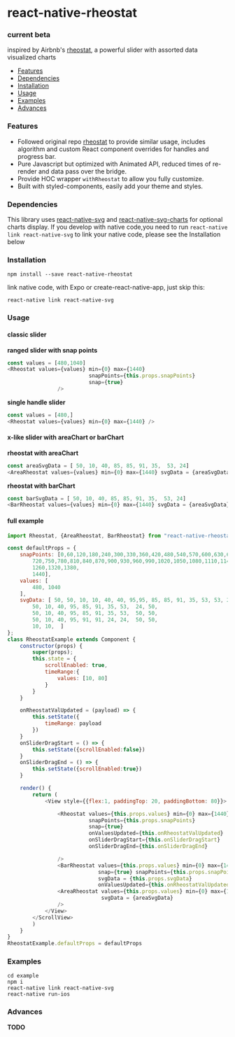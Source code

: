 # react-native-rheostat 
### current beta
inspired by Airbnb's [rheostat](https://github.com/airbnb/rheostat), a powerful slider with assorted data visualized charts

- [Features](#features)
- [Dependencies](#dependencies)
- [Installation](#installation)
- [Usage](#usage)
- [Examples](#examples)
- [Advances](#advances)

### Features
- Followed original repo [rheostat](https://github.com/airbnb/rheostat) to provide similar usage, 
includes algorithm and custom React component overrides for handles and progress bar.
- Pure Javascript but optimized with Animated API, reduced times of re-render and data pass over the bridge.
- Provide HOC wrapper `withRheostat` to allow you fully customize.
- Built with styled-components, easily add your theme and styles.
### Dependencies

This library uses [react-native-svg](https://github.com/react-native-community/react-native-svg) and [react-native-svg-charts](https://raw.githubusercontent.com/JesperLekland/react-native-svg-charts)
for optional charts display. If you develop with native code,you need to run `react-native link react-native-svg` 
to link your native code, please see the Installation below
### Installation
`npm install --save react-native-rheostat`

link native code, with Expo or create-react-native-app, just skip this:

`react-native link react-native-svg`

### Usage

#### classic slider
**ranged slider with snap points**
```javascript
const values = [480,1040]
<Rheostat values={values} min={0} max={1440}
                          snapPoints={this.props.snapPoints}
                          snap={true}
                />
```
**single handle slider**
```javascript
const values = [480,]
<Rheostat values={values} min={0} max={1440} />
```
#### x-like slider with areaChart or barChart
**rheostat with areaChart**
```javascript
const areaSvgData = [ 50, 10, 40, 85, 85, 91, 35,  53, 24]
<AreaRheostat values={values} min={0} max={1440} svgData = {areaSvgData}/>
```
**rheostat with barChart**
```javascript
const barSvgData = [ 50, 10, 40, 85, 85, 91, 35,  53, 24]
<BarRheostat values={values} min={0} max={1440} svgData = {areaSvgData}/>
```
#### full example
```javascript
import Rheostat, {AreaRheostat, BarRheostat} from "react-native-rheostat";

const defaultProps = {
    snapPoints: [0,60,120,180,240,300,330,360,420,480,540,570,600,630,660,690,
        720,750,780,810,840,870,900,930,960,990,1020,1050,1080,1110,1140,1170,1200,
        1260,1320,1380,
        1440],
    values: [
        480, 1040
    ],
    svgData: [ 50, 50, 10, 10, 40, 40, 95,95, 85, 85, 91, 35, 53, 53, 24, 50,
        50, 10, 40, 95, 85, 91, 35, 53,  24, 50,
        50, 10, 40, 95, 85, 91, 35, 53,  50, 50,
        50, 10, 40, 95, 91, 91, 24, 24,  50, 50,
        10, 10,  ]
};
class RheostatExample extends Component {
    constructor(props) {
        super(props);
        this.state = {
            scrollEnabled: true,
            timeRange:{
                values: [10, 80]
            }
        }
    }

    onRheostatValUpdated = (payload) => {
        this.setState({
            timeRange: payload
        })
    }
    onSliderDragStart = () => {
        this.setState({scrollEnabled:false})
    }
    onSliderDragEnd = () => {
        this.setState({scrollEnabled:true})
    }

    render() {
        return (
            <View style={{flex:1, paddingTop: 20, paddingBottom: 80}}>

                <Rheostat values={this.props.values} min={0} max={1440}
                          snapPoints={this.props.snapPoints}
                          snap={true}
                          onValuesUpdated={this.onRheostatValUpdated}
                          onSliderDragStart={this.onSliderDragStart}
                          onSliderDragEnd={this.onSliderDragEnd}

                />
                <BarRheostat values={this.props.values} min={0} max={1440}
                             snap={true} snapPoints={this.props.snapPoints}
                             svgData = {this.props.svgData}
                             onValuesUpdated={this.onRheostatValUpdated}/>
                <AreaRheostat values={this.props.values} min={0} max={1440}
                              svgData = {areaSvgData}
                />
            </View>
        </ScrollView>
        )
    }
}
RheostatExample.defaultProps = defaultProps
```

### Examples
```
cd example
npm i
react-native link react-native-svg  
react-native run-ios
```

### Advances

**TODO**